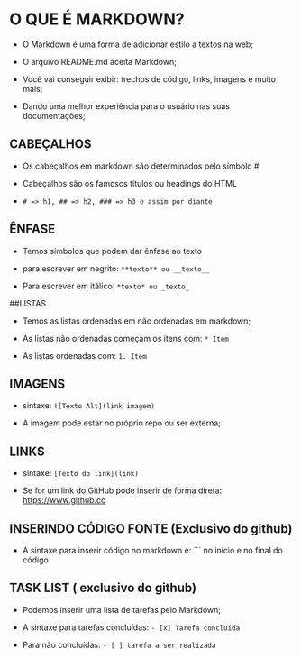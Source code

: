 # O QUE É MARKDOWN?

- O Markdown é uma forma de adicionar estilo a textos na web;

- O arquivo README.md aceita Markdown;

- Você vai conseguir exibir: trechos de código, links, imagens e muito
  mais;

- Dando uma melhor experiência para o usuário nas suas
  documentações;

## CABEÇALHOS

- Os cabeçalhos em markdown são determinados pelo símbolo #

- Cabeçalhos são os famosos títulos ou headings do HTML

- `# => h1, ## => h2, ### => h3 e assim por diante `

## ÊNFASE

- Temos símbolos que podem dar ênfase ao texto

- para escrever em negrito: `**texto** ou __texto__`

* Para escrever em itálico: `*texto* ou _texto_`

##LISTAS

- Temos as listas ordenadas em não ordenadas em markdown;

- As listas não ordenadas começam os itens com: `* Item`

- As listas ordenadas com: `1. Item`

## IMAGENS

- sintaxe: `![Texto Alt](link imagem)`

- A imagem pode estar no próprio repo ou ser externa;

## LINKS

- sintaxe: `[Texto do link](link)`

- Se for um link do GitHub pode inserir de forma direta:
  https://www.github.co

## INSERINDO CÓDIGO FONTE (Exclusivo do github)

- A sintaxe para inserir código no markdown é: ``` no início e no final do código

## TASK LIST ( exclusivo do github)

- Podemos inserir uma lista de tarefas pelo Markdown;

- A sintaxe para tarefas concluídas: `- [x] Tarefa concluída`

- Para não concluídas: `- [ ] tarefa a ser realizada`
